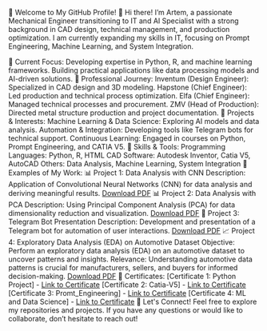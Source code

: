 🌟 Welcome to My GitHub Profile! 🌟
Hi there! I’m Artem, a passionate Mechanical Engineer transitioning to IT and AI Specialist with a strong background in CAD design, technical management, and production optimization. I am currently expanding my skills in IT, focusing on Prompt Engineering, Machine Learning, and System Integration.

🔹 Current Focus:
Developing expertise in Python, R, and machine learning frameworks. Building practical applications like data processing models and AI-driven solutions.
🔹 Professional Journey:
Inventum (Design Engineer): Specialized in CAD design and 3D modeling.
Hapstone (Chief Engineer): Led production and technical process optimization.
Elfa (Chief Engineer): Managed technical processes and procurement.
ZMV (Head of Production): Directed metal structure production and project documentation.
🔹 Projects & Interests:
Machine Learning & Data Science: Exploring AI models and data analysis.
Automation & Integration: Developing tools like Telegram bots for technical support.
Continuous Learning: Engaged in courses on Python, Prompt Engineering, and CATIA V5.
🔹 Skills & Tools:
Programming Languages: Python, R, HTML
CAD Software: Autodesk Inventor, Catia V5, AutoCAD
Others: Data Analysis, Machine Learning, System Integration
🔹 Examples of My Work:
📊 Project 1: Data Analysis with CNN
Description: Application of Convolutional Neural Networks (CNN) for data analysis and deriving meaningful results.
[Download PDF](https://github.com/Soart4/Soart4/blob/main/CNN.pdf)
📊 Project 2: Data Analysis with PCA
Description: Using Principal Component Analysis (PCA) for data dimensionality reduction and visualization.
[Download PDF](https://github.com/Soart4/Soart4/blob/main/PCA.pdf)
🤖 Project 3: Telegram Bot Presentation
Description: Development and presentation of a Telegram bot for automation of user interactions.
[Download PDF](https://github.com/Soart4/Soart4/blob/main/Telegram%20Bot%20for%20Cisco%20Error%20Messages.pdf) 
📈 Project 4: Exploratory Data Analysis (EDA) on Automotive Dataset
Objective: Perform an exploratory data analysis (EDA) on an automotive dataset to uncover patterns and insights.
Relevance: Understanding automotive data patterns is crucial for manufacturers, sellers, and buyers for informed decision-making.
[Download PDF](https://github.com/Soart4/Soart4/blob/main/Autos.pdf)
🔹 Certificates:
[Certificate 1: Python Project] - [Link to Certificate](https://github.com/Soart4/Soart4/blob/main/zert_python.pdf)
[Certificate 2: Catia-V5] - [Link to Certificate](https://github.com/Soart4/Soart4/blob/main/ibb_Catia_V-5.pdf)
[Certificate 3: Promt_Engineering] - [Link to Certificate](https://github.com/Soart4/Soart4/blob/main/UC-99be05d0-e6c9-46b6-b954-1249aae330f9.pdf)
[Certificate 4: ML and Data Science] - [Link to Certificate](https://github.com/Soart4/Soart4/blob/main/UC-b3b04903-1505-48ef-8e5a-bd30e17baa47.pdf)
🔹 Let's Connect!
Feel free to explore my repositories and projects. If you have any questions or would like to collaborate, don’t hesitate to reach out!
